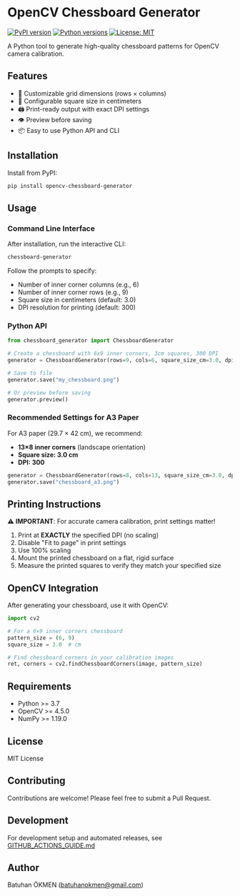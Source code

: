 # OpenCV Chessboard Generator

[![PyPI version](https://badge.fury.io/py/opencv-chessboard-generator.svg)](https://badge.fury.io/py/opencv-chessboard-generator)
[![Python versions](https://img.shields.io/pypi/pyversions/opencv-chessboard-generator.svg)](https://pypi.org/project/opencv-chessboard-generator/)
[![License: MIT](https://img.shields.io/badge/License-MIT-yellow.svg)](https://opensource.org/licenses/MIT)

A Python tool to generate high-quality chessboard patterns for OpenCV camera calibration.

## Features

- 🎯 Customizable grid dimensions (rows × columns)
- 📏 Configurable square size in centimeters
- 🖨️ Print-ready output with exact DPI settings
- 👁️ Preview before saving
- 📦 Easy to use Python API and CLI

## Installation

Install from PyPI:

```bash
pip install opencv-chessboard-generator
```

## Usage

### Command Line Interface

After installation, run the interactive CLI:

```bash
chessboard-generator
```

Follow the prompts to specify:
- Number of inner corner columns (e.g., 6)
- Number of inner corner rows (e.g., 9)
- Square size in centimeters (default: 3.0)
- DPI resolution for printing (default: 300)

### Python API

```python
from chessboard_generator import ChessboardGenerator

# Create a chessboard with 6x9 inner corners, 3cm squares, 300 DPI
generator = ChessboardGenerator(rows=9, cols=6, square_size_cm=3.0, dpi=300)

# Save to file
generator.save("my_chessboard.png")

# Or preview before saving
generator.preview()
```

### Recommended Settings for A3 Paper

For A3 paper (29.7 × 42 cm), we recommend:

- **13×8 inner corners** (landscape orientation)
- **Square size: 3.0 cm**
- **DPI: 300**

```python
generator = ChessboardGenerator(rows=8, cols=13, square_size_cm=3.0, dpi=300)
generator.save("chessboard_a3.png")
```

## Printing Instructions

⚠️ **IMPORTANT**: For accurate camera calibration, print settings matter!

1. Print at **EXACTLY** the specified DPI (no scaling)
2. Disable "Fit to page" in print settings
3. Use 100% scaling
4. Mount the printed chessboard on a flat, rigid surface
5. Measure the printed squares to verify they match your specified size

## OpenCV Integration

After generating your chessboard, use it with OpenCV:

```python
import cv2

# For a 6×9 inner corners chessboard
pattern_size = (6, 9)
square_size = 3.0  # cm

# Find chessboard corners in your calibration images
ret, corners = cv2.findChessboardCorners(image, pattern_size)
```

## Requirements

- Python >= 3.7
- OpenCV >= 4.5.0
- NumPy >= 1.19.0

## License

MIT License

## Contributing

Contributions are welcome! Please feel free to submit a Pull Request.

## Development

For development setup and automated releases, see [GITHUB_ACTIONS_GUIDE.md](GITHUB_ACTIONS_GUIDE.md)

## Author

Batuhan ÖKMEN (batuhanokmen@gmail.com)
